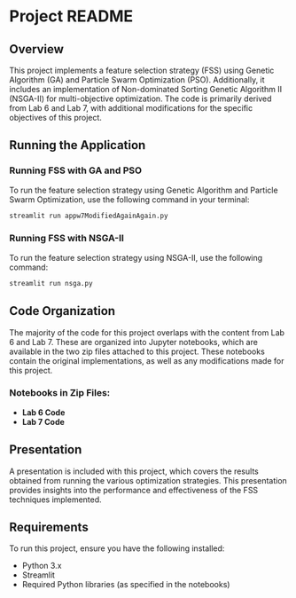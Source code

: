 # Project README

## Overview

This project implements a feature selection strategy (FSS) using Genetic Algorithm (GA) and Particle Swarm Optimization (PSO). Additionally, it includes an implementation of Non-dominated Sorting Genetic Algorithm II (NSGA-II) for multi-objective optimization. The code is primarily derived from Lab 6 and Lab 7, with additional modifications for the specific objectives of this project.

## Running the Application

### Running FSS with GA and PSO

To run the feature selection strategy using Genetic Algorithm and Particle Swarm Optimization, use the following command in your terminal:

```bash
streamlit run appw7ModifiedAgainAgain.py
```

### Running FSS with NSGA-II

To run the feature selection strategy using NSGA-II, use the following command:

```bash
streamlit run nsga.py
```

## Code Organization

The majority of the code for this project overlaps with the content from Lab 6 and Lab 7. These are organized into Jupyter notebooks, which are available in the two zip files attached to this project. These notebooks contain the original implementations, as well as any modifications made for this project.

### Notebooks in Zip Files:
- **Lab 6 Code**
- **Lab 7 Code**

## Presentation

A presentation is included with this project, which covers the results obtained from running the various optimization strategies. This presentation provides insights into the performance and effectiveness of the FSS techniques implemented.

## Requirements

To run this project, ensure you have the following installed:

- Python 3.x
- Streamlit
- Required Python libraries (as specified in the notebooks)